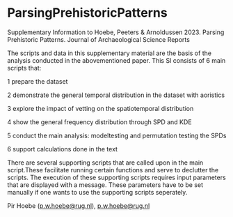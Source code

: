 # ParsingPrehistoricPatterns
Supplementary Information to Hoebe, Peeters &amp; Arnoldussen 2023. Parsing Prehistoric Patterns. Journal of Archaeological Science Reports

The scripts and data in this supplementary material are the basis of the analysis conducted in the abovementioned paper.
This SI consists of 6 main scripts that:

1 prepare the dataset

2 demonstrate the general temporal distribution in the dataset with aoristics

3 explore the impact of vetting on the spatiotemporal distribution

4 show the general frequency distribution through SPD and KDE

5 conduct the main analysis: modeltesting and permutation testing the SPDs

6 support calculations done in the text


There are several supporting scripts that are called upon in the main script.These facilitate running certain functions and serve to declutter the scripts.
The execution of these supporting scripts requires input parameters that are displayed with a message. These parameters have to be set manually if one wants to use the supporting scripts seperately.

Pir Hoebe (p.w.hoebe@rug.nl), p.w.hoebe@rug.nl
